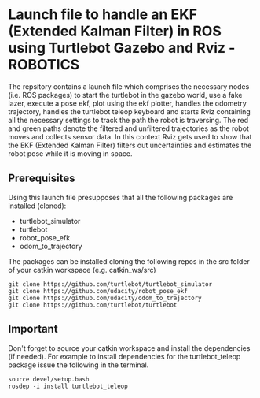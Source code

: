 # Launch file to handle an EKF (Extended Kalman Filter) in ROS using Turtlebot Gazebo and Rviz - ROBOTICS
The repsitory contains a launch file which comprises the necessary nodes (i.e. ROS packages) to start the turtlebot in the gazebo world, use a fake lazer, execute a pose ekf, plot using the ekf plotter, handles the odometry trajectory, handles the turtlebot teleop keyboard and starts Rviz containing all the necessary settings to track the path the robot is traversing. The red and green paths denote the filtered and unfiltered trajectories as the robot moves and collects sensor data. In this context Rviz gets used to show that the EKF (Extended Kalman Filter) filters out uncertainties and estimates the robot pose while it is moving in space.


## Prerequisites
Using this launch file presupposes that all the following packages are installed (cloned):
- turtlebot_simulator
- turtlebot
- robot_pose_efk
- odom_to_trajectory

The packages can be installed cloning the following repos in the src folder of your catkin workspace (e.g. catkin_ws/src)
```
git clone https://github.com/turtlebot/turtlebot_simulator
git clone https://github.com/udacity/robot_pose_ekf 
git clone https://github.com/udacity/odom_to_trajectory
git clone https://github.com/turtlebot/turtlebot
```

## Important
Don't forget to source your catkin workspace and install the dependencies (if needed). For example to install dependencies for the turtlebot_teleop package issue the following in the terminal.
```
source devel/setup.bash
rosdep -i install turtlebot_teleop
```
